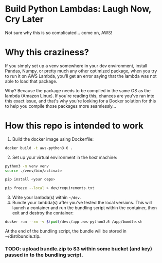 # Build Python Lambdas: Laugh Now, Cry Later

Not sure why this is so complicated... come on, AWS!

# Why this craziness?

If you simply set up a venv somewhere in your dev environment, install Pandas, Numpy, or pretty much any other optimized package, when you try to run it on AWS Lambda, you'll get an error saying that the lambda was not able to load that package.

Why? Because the package needs to be compiled in the same OS as the lambda (Amazon Linux). If you're reading this, chances are you've ran into this exact issue, and that's why you're looking for a Docker solution for this to help you compile those packages more seamlessly...

# How this repo is intended to work

 1) Build the docker image using Dockerfile:
 
```bash
docker build -t aws-python3.6 .
```

 2) Set up your virtual environment in the _host_ machine:
 
```bash
python3 -m venv venv
source ./venv/bin/activate

pip install <your deps>

pip freeze --local > dev/requirements.txt
```
 3) Write your lambda(s) within `~/dev`.
 4) Bundle your lambda(s) after you've tested the local versions. This will launch a container and run the bundling script within the container, then exit and destroy the container:

```bash
docker run --rm -v $(pwd)/dev:/app aws-python3.6 /app/bundle.sh
```
At the end of the bundling script, the bundle will be stored in ~/dist/bundle.zip.

### TODO: upload bundle.zip to S3 within some bucket (and key) passed in to the bundling script.
